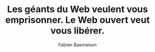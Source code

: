 ---
layout: post
title: "Les géants du Web veulent vous emprisonner. Le Web ouvert veut vous libérer."
link: https://arkhi.org/fr/weblog/2025-03-16-g%C3%A9ants-du-web-prison-web-ouvert-libert%C3%A9/
author: "Fabien Basmaison"
published_date: "16/03/2025"
description: "Les géants du Web ont conçu leurs plateformes pour vous emprisonner."
language: "fr"
categories: "Liens"
tags: "web indie gafam"
og-tags: "web indie gafam"
permalink: /:categories/:year/:month/:day/:title/
---